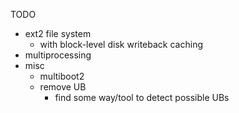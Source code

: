 TODO
 - ext2 file system
   - with block-level disk writeback caching
 - multiprocessing
 - misc
   - multiboot2
   - remove UB
     - find some way/tool to detect possible UBs
